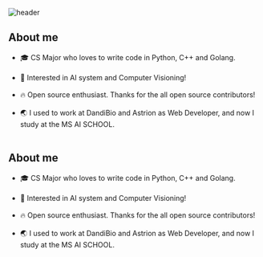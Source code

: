 ![header](https://capsule-render.vercel.app/api?type=waving&text=Hello%20I'm%TaeYoun(Jack)!&height=200&reversal=true&color=gradient&fontSize=40&fontAlignY=40)
<div class="container">
  <div class="row align-items-center justify-content-between"> 
    <div class="col-lg-6 col-12">
      <h2>About me</h2>
      <ul>
        <li>🎓 CS Major who loves to write code in Python, C++ and Golang.<br></br></li>
        <li>📖 Interested in AI system and Computer Visioning!<br></br></li>
        <li>🔥 Open source enthusiast. Thanks for the all open source contributors!<br></br></li>
        <li>🌏 I used to work at DandiBio and Astrion as Web Developer, and now I study at the MS AI SCHOOL.<br></br></li>
      </ul>
    </div>
   <div class="col-lg-6 col-12">
        <h2>About me</h2>
      <ul>
        <li>🎓 CS Major who loves to write code in Python, C++ and Golang.<br></br></li>
        <li>📖 Interested in AI system and Computer Visioning!<br></br></li>
        <li>🔥 Open source enthusiast. Thanks for the all open source contributors!<br></br></li>
        <li>🌏 I used to work at DandiBio and Astrion as Web Developer, and now I study at the MS AI SCHOOL.<br></br></li>
      </ul>
    </div>
</div>
<!---
kweont0211/kweont0211 is a ✨ special ✨ repository because its `README.md` (this file) appears on your GitHub profile.
You can click the Preview link to take a look at your changes.
--->
